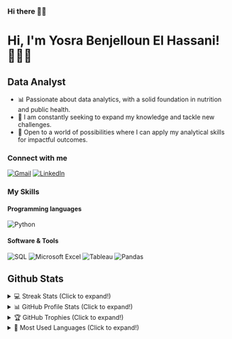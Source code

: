 ### Hi there 👋🏽

# Hi, I'm Yosra Benjelloun El Hassani!🙋🏽‍♀️

## Data Analyst

- 📊 Passionate about data analytics, with a solid foundation in nutrition and public health. 
- 🌱 I am constantly seeking to expand my knowledge and tackle new challenges. 
- 🚀 Open to a world of possibilities where I can apply my analytical skills for impactful outcomes. 


### Connect with me

[![Gmail](https://img.shields.io/badge/Gmail-D14836?style=for-the-badge&logo=gmail&logoColor=white)](mailto:yosrabenjelloun@gmail.com)
[![LinkedIn](https://img.shields.io/badge/LinkedIn-0077B5?style=for-the-badge&logo=linkedin&logoColor=white)](https://www.linkedin.com/in/yosra-benjelloun-el-hassani-913784218/)

### My Skills

#### Programming languages

![Python](https://img.shields.io/badge/Python-3776AB?style=for-the-badge&logo=python&logoColor=white)

#### Software & Tools

![SQL](https://img.shields.io/badge/SQL-4479A1?style=for-the-badge&logo=sql&logoColor=white)
![Microsoft Excel](https://img.shields.io/badge/Microsoft_Excel-217346?style=for-the-badge&logo=microsoftexcel&logoColor=white)
![Tableau](https://img.shields.io/badge/Tableau-E97627?style=for-the-badge&logo=Tableau&logoColor=white)
![Pandas](https://img.shields.io/badge/Pandas-150458?style=for-the-badge&logo=pandas&logoColor=white)

## Github Stats

<details>
  <summary>💻 Streak Stats (Click to expand!)</summary>
  <br>
  
  ![GitHub Streak](https://github-readme-streak-stats.herokuapp.com/?user=yosbenj)
  
</details>

<details>
  <summary>📊 GitHub Profile Stats (Click to expand!)</summary>
  <br>
  
  ![GitHub Stats](https://github-readme-stats.vercel.app/api?username=yosbenj&show_icons=true)
  
</details>

<details>
  <summary>🏆 GitHub Trophies (Click to expand!)</summary>
  <br>
  
  ![Trophies](https://github-profile-trophy.vercel.app/?username=yosbenj)
  
</details>

<details>
  <summary>📌 Most Used Languages (Click to expand!)</summary>
  <br>
  
  ![Most Used Languages](https://github-readme-stats.vercel.app/api/top-langs/?username=yosbenj&layout=compact)
  
  _Note: Top languages does not indicate my skill level or anything like that, it's just a metric of what languages my public code consists of and doesn't reflect experience or skill level._
</details>
